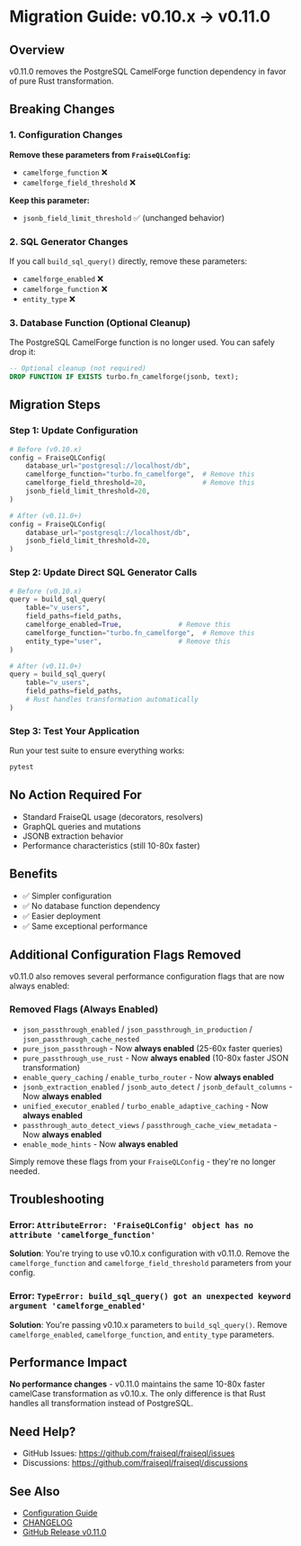 # Migration Guide: v0.10.x → v0.11.0

## Overview

v0.11.0 removes the PostgreSQL CamelForge function dependency in favor of pure Rust transformation.

## Breaking Changes

### 1. Configuration Changes

**Remove these parameters from `FraiseQLConfig`:**
- `camelforge_function` ❌
- `camelforge_field_threshold` ❌

**Keep this parameter:**
- `jsonb_field_limit_threshold` ✅ (unchanged behavior)

### 2. SQL Generator Changes

If you call `build_sql_query()` directly, remove these parameters:
- `camelforge_enabled` ❌
- `camelforge_function` ❌
- `entity_type` ❌

### 3. Database Function (Optional Cleanup)

The PostgreSQL CamelForge function is no longer used. You can safely drop it:

```sql
-- Optional cleanup (not required)
DROP FUNCTION IF EXISTS turbo.fn_camelforge(jsonb, text);
```

## Migration Steps

### Step 1: Update Configuration

```python
# Before (v0.10.x)
config = FraiseQLConfig(
    database_url="postgresql://localhost/db",
    camelforge_function="turbo.fn_camelforge",  # Remove this
    camelforge_field_threshold=20,              # Remove this
    jsonb_field_limit_threshold=20,
)

# After (v0.11.0+)
config = FraiseQLConfig(
    database_url="postgresql://localhost/db",
    jsonb_field_limit_threshold=20,
)
```

### Step 2: Update Direct SQL Generator Calls

```python
# Before (v0.10.x)
query = build_sql_query(
    table="v_users",
    field_paths=field_paths,
    camelforge_enabled=True,              # Remove this
    camelforge_function="turbo.fn_camelforge",  # Remove this
    entity_type="user",                   # Remove this
)

# After (v0.11.0+)
query = build_sql_query(
    table="v_users",
    field_paths=field_paths,
    # Rust handles transformation automatically
)
```

### Step 3: Test Your Application

Run your test suite to ensure everything works:

```bash
pytest
```

## No Action Required For

- Standard FraiseQL usage (decorators, resolvers)
- GraphQL queries and mutations
- JSONB extraction behavior
- Performance characteristics (still 10-80x faster)

## Benefits

- ✅ Simpler configuration
- ✅ No database function dependency
- ✅ Easier deployment
- ✅ Same exceptional performance

## Additional Configuration Flags Removed

v0.11.0 also removes several performance configuration flags that are now always enabled:

### Removed Flags (Always Enabled)

- `json_passthrough_enabled` / `json_passthrough_in_production` / `json_passthrough_cache_nested`
- `pure_json_passthrough` - Now **always enabled** (25-60x faster queries)
- `pure_passthrough_use_rust` - Now **always enabled** (10-80x faster JSON transformation)
- `enable_query_caching` / `enable_turbo_router` - Now **always enabled**
- `jsonb_extraction_enabled` / `jsonb_auto_detect` / `jsonb_default_columns` - Now **always enabled**
- `unified_executor_enabled` / `turbo_enable_adaptive_caching` - Now **always enabled**
- `passthrough_auto_detect_views` / `passthrough_cache_view_metadata` - Now **always enabled**
- `enable_mode_hints` - Now **always enabled**

Simply remove these flags from your `FraiseQLConfig` - they're no longer needed.

## Troubleshooting

### Error: `AttributeError: 'FraiseQLConfig' object has no attribute 'camelforge_function'`

**Solution**: You're trying to use v0.10.x configuration with v0.11.0. Remove the `camelforge_function` and `camelforge_field_threshold` parameters from your config.

### Error: `TypeError: build_sql_query() got an unexpected keyword argument 'camelforge_enabled'`

**Solution**: You're passing v0.10.x parameters to `build_sql_query()`. Remove `camelforge_enabled`, `camelforge_function`, and `entity_type` parameters.

## Performance Impact

**No performance changes** - v0.11.0 maintains the same 10-80x faster camelCase transformation as v0.10.x. The only difference is that Rust handles all transformation instead of PostgreSQL.

## Need Help?

- GitHub Issues: https://github.com/fraiseql/fraiseql/issues
- Discussions: https://github.com/fraiseql/fraiseql/discussions

## See Also

- [Configuration Guide](../core/configuration.md)
- [CHANGELOG](../../CHANGELOG.md)
- [GitHub Release v0.11.0](https://github.com/fraiseql/fraiseql/releases/tag/v0.11.0)
